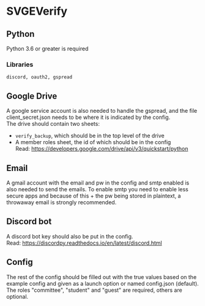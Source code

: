# SVGEVerify
## Python
Python 3.6 or greater is required
### Libraries
`discord, oauth2, gspread`  

## Google Drive
A google service account is also needed to handle the gspread, and the file client_secret.json needs to be where it is indicated by the config.  
The drive should contain two sheets: 
* `verify_backup`, which should be in the top level of the drive
* A member roles sheet, the id of which should be in the config  
Read: https://developers.google.com/drive/api/v3/quickstart/python

## Email
A gmail account with the email and pw in the config and smtp enabled is also needed to send the emails. To enable smtp you need to enable less secure apps and because of this + the pw being stored in plaintext, a throwaway email is strongly recommended.

## Discord bot
A discord bot key should also be put in the config.   
Read: https://discordpy.readthedocs.io/en/latest/discord.html

## Config
The rest of the config should be filled out with the true values based on the example config and given as a launch option or named config.json (default).  
The roles "committee", "student" and "guest" are required, others are optional.